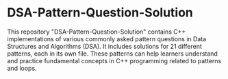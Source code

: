 # DSA-Pattern-Question-Solution


This repository "DSA-Pattern-Question-Solution" contains C++ implementations of various commonly asked pattern questions in Data Structures and Algorithms (DSA). It includes solutions for 21 different patterns, each in its own file. These patterns can help learners understand and practice fundamental concepts in C++ programming related to patterns and loops.
